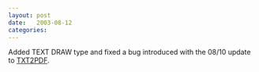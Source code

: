 ```yaml
---
layout: post
date:   2003-08-12
categories:
---
```

Added TEXT DRAW type and fixed a bug introduced with the 08/10 update to <a href="rexx/txt2pdf/">TXT2PDF</a>.
